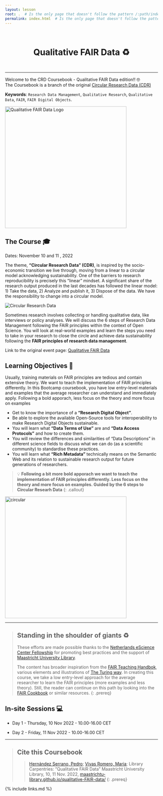 ```yaml
---
layout: lesson
root: .  # Is the only page that doesn't follow the pattern /:path/index.html
permalink: index.html  # Is the only page that doesn't follow the pattern /:path/index.html
---
```


<style>
h1 {text-align: center;}
</style>

<br>
<h1>Qualitative FAIR Data ♻️</h1>
<br>
<hr>

Welcome to the CRD Coursebook - Qualitative FAIR Data edition!! 🤓    
The Coursebook is a branch of the original [Circular Research Data (CDR)](https://maastrichtu-library.github.io/circular-research-data-coursebook/)

**Keywords**: `Research Data Management`, `Qualitative Research`, `Qualitative Data`, `FAIR`, `FAIR Digital Objects`.


<img src="https://maastrichtuniversity-ids-open.s3.eu-central-1.amazonaws.com/images/QualiFAIRdata.png" alt="Qualitative FAIR Data Logo" weight=500 height=400>


## The Course 🎓

Dates: November 10 and 11 , 2022  

The theme, **“Circular Research Data” (CDR)**, is inspired by the socio-economic transition we live through, moving from a linear to a circular model acknowledging sustainability. One of the barriers to research reproducibility is precisely this “linear” mindset. A significant share of the research output produced in the last decades has followed the linear model: 1) Take the data, 2) Analyze and publish it, 3) Dispose of the data. We have the responsibility to change into a circular model.

<img src="https://maastrichtuniversity-ids-open.s3.eu-central-1.amazonaws.com/images/00-1-II.png" alt="Circular Research Data">

Sometimes research involves collecting or handling qualitative data, like interviews or policy analyses. We will discuss the 6 steps of Research Data Management following the FAIR principles within the context of Open Science. You will look at real-world examples and learn the steps you need to take in your research to close the circle and achieve data sustainability following the **FAIR principles of research data management**.  

Link to the original event page: [Qualitative FAIR Data](https://library.maastrichtuniversity.nl/course/fair-for-qualitative-data/)

## Learning Objectives 📗

Usually, training materials on FAIR principles are tedious and contain extensive theory. We want to teach the implementation of FAIR principles differently. In this Bootcamp coursebook, you have low entry-level materials and examples that the average researcher can understand and immediately apply. Following a bold apporach, less focus on the theory and more focus on examples

- Get to know the importance of a **“Research Digital Object”**.  
- Be able to explore the available Open-Source tools for interoperability to make Research Digital Objects sustainable.
- You will learn what **“Data Terms of Use”** are and **“Data Access Protocols”** and how to create them.  
- You will review the differences and similarities of “Data Descriptions” in different science fields to discuss what we can do (as a scientific community) to standardise these practices.  
- You will learn what **“Rich Metadata”** technically means on the Semantic Web and its relation to sustainable research output for future generations of researchers.  

> 💡 **Following a bit more bold apporach we want to teach the implementation of FAIR principles differently. Less focus on the theory and more focus on examples. Guided by the 6 steps to Circular Researh Data**
{: .callout}


<img src="https://maastrichtuniversity-ids-open.s3.eu-central-1.amazonaws.com/images/00-3.png" alt="circular" weight=400 height=400>

----

> ## Standing in the shoulder of giants ♻️
>
> These efforts are made possible thanks to the [Netherlands eScience Center Fellowship](https://www.esciencecenter.nl/fellowship-programme/) for promoting best practices and the support of [Maastricht University Library](https://library.maastrichtuniversity.nl/research/rdm/).  
>  
> The content has broader inspiration from the [FAIR Teaching Handbok](https://fairsfair.gitbook.io/fair-teaching-handbook/0lessonplans/1lessonplan), various elements and illustrations of [The Turing way](https://the-turing-way.netlify.app/welcome.html). In creating this course, we take a low entry-level approach for the average researcher to learn the FAIR principles (more examples and less theory). Still, the reader can continue on this path by looking into the [FAIR Cookbook](https://faircookbook.elixir-europe.org/content/home.html) or similar resources.
{: .prereq}


## In-site Sessions 💻

- Day 1 - Thursday, 10 Nov 2022 - 10.00-16.00 CET

- Day 2 - Friday, 11 Nov 2022 - 10.00-16.00 CET

----

> ## Cite this Coursebook
> > [Hernández Serrano, Pedro](https://www.maastrichtuniversity.nl/nl/p.hernandezserrano); [Vivas Romero, Maria](https://www.maastrichtuniversity.nl/m.vivasromero); Library Carpentries: “Qualitative FAIR Data” Maastricht University Library, 10, 11 Nov. 2022, [maastrichtu-library.github.io/qualitative-FAIR-data/](https://maastrichtu-library.github.io/qualitative-FAIR-data/)
{: .prereq}


{% include links.md %}



<script type="application/ld+json">
{
    "@context": "https://schema.org",
    "@type": "Course",
    "name": "Circular Research Data Bootcamp",
    "description": "This is the coursebook of the Circular Research Data Bootcamp. This coursebook is an Open Educational Resources following the FAIR and Open Science recommendations. A week-long summer camp training looking at real-world examples to achieve data sustainability following the FAIR principles of research data management. ",
    "version": "v1.0",
    "url": "https://doi.org/10.5281/zenodo.6974103",
    "license": "https://creativecommons.org/licenses/by/4.0/legalcode",
    "dateCreated": {
        "@type": "Date",
        "@value": "2022-08-01"
    },
    "datePublished": {
        "@type": "Date",
        "@value": "2022-08-08"
    },
    "inLanguage": {
        "@type": "Language",
        "name": "EN",
        "alternateName": "EN"
    },
    "keywords": [
        "Research Data Management",
        "Research Data Reuse",
        "Bootcamp",
        "Online Summer Camp",
        "FAIR",
        "FAIR Digital Objects"
    ],
    "creator": {
        "@type": "Person",
        "name": "concat @givenName @familyName",
        "givenName": "Pedro",
        "familyName": "Hernandez Serrano",
        "image": "https://avatars.githubusercontent.com/u/12054964?v=4",
        "jobTitle": "Data Steward",
        "email": "p.hernandezserrano@maastrichtuniversity.nl",
        "affiliation": {
            "@type": "Organization",
            "name": "Maastricht University Library",
            "url": {
                "@type": "URL",
                "@value": "https://library.maastrichtuniversity.nl/research/rdm/"
            }
        }
    },
    "contributor": [
        {
            "@type": "Person",
            "givenName": "Maria",
            "familyName": "Vivas Romero",
            "jobTitle": "Data Steward",
            "email": "m.vivasromero@maastrichtuniversity.nl",
            "affiliation": {
                "@type": "Organization",
                "name": "Maastricht University Library",
                "url": {
                    "@type": "URL",
                    "@value": "https://library.maastrichtuniversity.nl/research/rdm/"
                }
            }
        }
    ],
    "publisher": {
        "@type": "Person",
        "name": "Pedro Hernandez Serrano",
        "givenName": "Pedro",
        "familyName": "Hernandez Serrano",
        "jobTitle": "Data Steward",
        "email": "p.hernandezserrano@maastrichtuniversity.nl"
    },
    "citation": {
        "@type": "CreativeWork",
        "name": "Circular Research Data Coursebook",
        "creator": [
            {
                "@type": "Person",
                "name": "Pedro Hernandez Serrano"
            },
            {
                "@type": "Person",
                "name": "Maria Vivas Romero"
            }
        ]
    },
    "learningResourceType": "Coursebook",
    "provider": {
        "@type": "Organization",
        "name": "Maastricht University"
    }
}
</script>